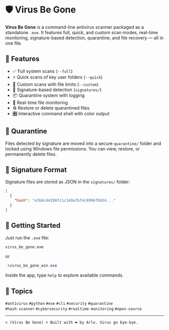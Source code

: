 # 🛡️ Virus Be Gone

**Virus Be Gone** is a command-line antivirus scanner packaged as a standalone `.exe`. It features full, quick, and custom scan modes, real-time monitoring, signature-based detection, quarantine, and file recovery — all in one file.

## 🔧 Features
- ✅ Full system scans (`--full`)
- ⚡ Quick scans of key user folders (`--quick`)
- 🎯 Custom scans with file limits (`--custom`)
- 🧬 Signature-based detection (`signatures/`)
- 📦 Quarantine system with logging
- 🔄 Real-time file monitoring
- ♻️ Restore or delete quarantined files
- 🎛️ Interactive command shell with color output

## 📁 Quarantine
Files detected by signature are moved into a secure `quarantine/` folder and locked using Windows file permissions. You can view, restore, or permanently delete files.

## 📂 Signature Format
Signature files are stored as JSON in the `signatures/` folder:

```json
[
  {
    "hash": "e3b0c44298fc1c149afbf4c8996fb924..."
  }
]
```

## 🚀 Getting Started

Just run the `.exe` file:

```bash
virus_be_gone.exe
```

or
```powershell
.\virus_be_gone_win.exe
```

Inside the app, type `help` to explore available commands.

## 📌 Topics
`#antivirus` `#python` `#exe` `#cli` `#security` `#quarantine`  
`#hash-scanner` `#cybersecurity` `#realtime-monitoring` `#open-source`

---
```virus-be-gone
< (Virus Be Gone) > Built with ❤️ by Arlo. Virus go bye-bye.
```
